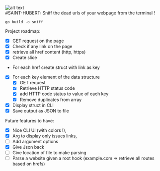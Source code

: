 ![alt text](http://www.clubdesbrunosetdesccs.org/wp-content/uploads/2020/09/bruno-saint-hubert-francais-photo-1024x1024-1-553x400.jpg)
<br>#SAINT-HUBERT: Sniff the dead urls of your webpage from the terminal !
 
```go build -o sniff```

Project roadmap:
- [x] GET request on the page
- [x] Check if any link on the page
- [x] retrieve all href content (http, https)
- [x] Create slice
- For each href create struct with link as key
- [x] For each key element of the data structure
  - [x] GET request
  - [x] Retrieve HTTP status code
  - [x] add HTTP code status to value of each key
  - [x] Remove duplicates from array
- [x] Display struct in CLI
- [x] Save output as JSON to file

Future features to have:
- [x] Nice CLI UI (with colors !),
- [x] Arg to display only issues
 links,
- [ ] Add argument options
- [x] Give Json back
- [ ] Give location of file to make parsing
- [ ] Parse a website given a root hook (example.com => retrieve all routes based on hrefs)
